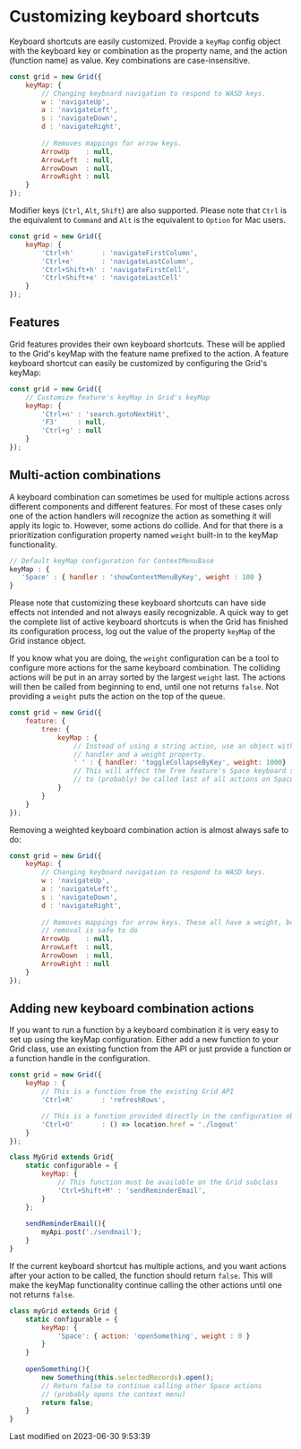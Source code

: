 # Customizing keyboard shortcuts

Keyboard shortcuts are easily customized. Provide a `keyMap` config object with the keyboard key or combination as the
property name, and the action (function name) as value. Key combinations are case-insensitive.

```javascript
const grid = new Grid({
    keyMap: {
        // Changing keyboard navigation to respond to WASD keys.
        w : 'navigateUp',
        a : 'navigateLeft',
        s : 'navigateDown',
        d : 'navigateRight',
        
        // Removes mappings for arrow keys.
        ArrowUp    : null,
        ArrowLeft  : null,
        ArrowDown  : null,
        ArrowRight : null
    }
});
```

Modifier keys (`Ctrl`, `Alt`, `Shift`) are also supported. Please note that `Ctrl` is the equivalent to `Command` and 
`Alt` is the equivalent to `Option` for Mac users.

```javascript
const grid = new Grid({
    keyMap: {
        'Ctrl+h'       : 'navigateFirstColumn',
        'Ctrl+e'       : 'navigateLastColumn',
        'Ctrl+Shift+h' : 'navigateFirstCell',
        'Ctrl+Shift+e' : 'navigateLastCell'
    }
});
```

## Features

Grid features provides their own keyboard shortcuts. These will be applied to the Grid's keyMap with the feature name
prefixed to the action. A feature keyboard shortcut can easily be customized by configuring the Grid's keyMap:

```javascript
const grid = new Grid({
    // Customize feature's keyMap in Grid's keyMap
    keyMap: {
        'Ctrl+n' : 'search.gotoNextHit',
        'F3'     : null,
        'Ctrl+g' : null
    }
});
```

## Multi-action combinations

A keyboard combination can sometimes be used for multiple actions across different components and different features. 
For most of these cases only one of the action handlers will recognize the action as something it will apply its logic 
to. However, some actions do collide. And for that there is a prioritization configuration property named `weight` 
built-in to the keyMap functionality.

```javascript
// Default keyMap configuration for ContextMenuBase
keyMap : {
   'Space' : { handler : 'showContextMenuByKey', weight : 100 }
}
```

Please note that customizing these keyboard shortcuts can have side effects not intended and not always easily 
recognizable. A quick way to get the complete list of active keyboard shortcuts is when the Grid has finished its 
configuration process, log out the value of the property `keyMap` of the Grid instance object.

If you know what you are doing, the `weight` configuration can be a tool to configure more actions for the same keyboard 
combination. The colliding actions will be put in an array sorted by the largest `weight` last. The actions will then be
called from beginning to end, until one not returns `false`. Not providing a `weight` puts the action on the top of the
queue.

```javascript
const grid = new Grid({
    feature: {
        tree: {
            keyMap : {
                // Instead of using a string action, use an object with a
                // handler and a weight property.
                ' ' : { handler: 'toggleCollapseByKey', weight: 1000}
                // This will affect the Tree feature's Space keyboard shortcut
                // to (probably) be called last of all actions on Space.
            }
        }
    }
});
```

Removing a weighted keyboard combination action is almost always safe to do:

```javascript
const grid = new Grid({
    keyMap: {
        // Changing keyboard navigation to respond to WASD keys.
        w : 'navigateUp',
        a : 'navigateLeft',
        s : 'navigateDown',
        d : 'navigateRight',
        
        // Removes mappings for arrow keys. These all have a weight, but
        // removal is safe to do
        ArrowUp    : null,
        ArrowLeft  : null,
        ArrowDown  : null,
        ArrowRight : null
    }
});
```

## Adding new keyboard combination actions

If you want to run a function by a keyboard combination it is very easy to set up using the keyMap configuration. Either
add a new function to your Grid class, use an existing function from the API or just provide a function or a function
handle in the configuration.

```javascript
const grid = new Grid({
    keyMap : {
        // This is a function from the existing Grid API
        'Ctrl+R'       : 'refreshRows',

        // This is a function provided directly in the configuration object
        'Ctrl+O'       : () => location.href = './logout'
    }
});

class MyGrid extends Grid{
    static configurable = {
        keyMap: {
            // This function must be available on the Grid subclass
            'Ctrl+Shift+M' : 'sendReminderEmail',
        }
    };
    
    sendReminderEmail(){
        myApi.post('./sendmail');
    }
}
```

If the current keyboard shortcut has multiple actions, and you want actions after your action to be called, the function
should return `false`. This will make the keyMap functionality continue calling the other actions until one not returns
`false`.


```javascript
class myGrid extends Grid {
    static configurable = {
        keyMap: {
            'Space': { action: 'openSomething', weight : 0 }
        }
    }
    
    openSomething(){
        new Something(this.selectedRecords).open();
        // Return false to continue calling other Space actions
        // (probably opens the context menu)
        return false;
    }
}
```


<p class="last-modified">Last modified on 2023-06-30 9:53:39</p>